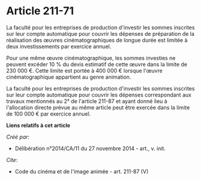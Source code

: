 # Article 211-71

La faculté pour les entreprises de production d'investir les sommes inscrites sur leur compte automatique pour couvrir les
dépenses de préparation de la réalisation des œuvres cinématographiques de longue durée est limitée à deux investissements
par exercice annuel. 

Pour une même œuvre cinématographique, les sommes investies ne peuvent excéder 10 % du devis estimatif de cette œuvre dans la
limite de 230 000 €. Cette limite est portée à 400 000 € lorsque l'œuvre cinématographique appartient au genre animation. 

La faculté pour les entreprises de production d'investir les sommes inscrites sur leur compte automatique pour couvrir les
dépenses correspondant aux travaux mentionnés au 2° de l'article 211-87 et ayant donné lieu à l'allocation directe prévue au
même article peut être exercée dans la limite de 100 000 € par exercice annuel.

**Liens relatifs à cet article**

_Créé par_:

  - Délibération n°2014/CA/11 du 27 novembre 2014 - art., v. init.

_Cite_:

  - Code du cinéma et de l'image animée - art. 211-87 (V)
